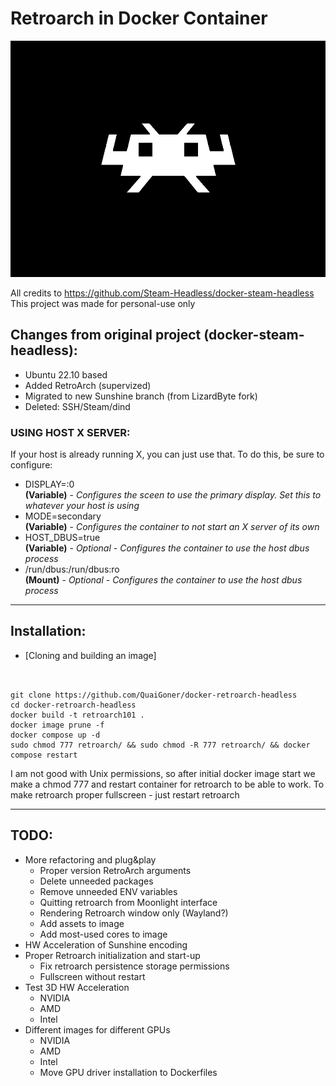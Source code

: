 # Retroarch in Docker Container

![](./overlay/usr/share/backgrounds/retroarch.png)

All credits to https://github.com/Steam-Headless/docker-steam-headless
This project was made for personal-use only

## Changes from original project (docker-steam-headless):
- Ubuntu 22.10 based
- Added RetroArch (supervized)
- Migrated to new Sunshine branch (from LizardByte fork)
- Deleted: SSH/Steam/dind

### USING HOST X SERVER:
If your host is already running X, you can just use that. To do this, be sure to configure:
  - DISPLAY=:0    
    **(Variable)** - *Configures the sceen to use the primary display. Set this to whatever your host is using*
  - MODE=secondary    
    **(Variable)** - *Configures the container to not start an X server of its own*
  - HOST_DBUS=true    
    **(Variable)** - *Optional - Configures the container to use the host dbus process*
  - /run/dbus:/run/dbus:ro    
    **(Mount)**  - *Optional - Configures the container to use the host dbus process*


---
## Installation:

- [Cloning and building an image]

```


git clone https://github.com/QuaiGoner/docker-retroarch-headless
cd docker-retroarch-headless
docker build -t retroarch101 .
docker image prune -f
docker compose up -d
sudo chmod 777 retroarch/ && sudo chmod -R 777 retroarch/ && docker compose restart

```
I am not good with Unix permissions, so after initial docker image start we make a chmod 777 and restart container for retroarch to be able to work.
To make retroarch proper fullscreen - just restart retroarch

---
## TODO:
- More refactoring and plug&play
	- Proper version RetroArch arguments
	- Delete unneeded packages
	- Remove unneeded ENV variables
	- Quitting retroarch from Moonlight interface
	- Rendering Retroarch window only (Wayland?)
	- Add assets to image
	- Add most-used cores to image
- HW Acceleration of Sunshine encoding
- Proper Retroarch initialization and start-up
	- Fix retroarch persistence storage permissions
	- Fullscreen without restart
- Test 3D HW Acceleration
	- NVIDIA
	- AMD
	- Intel
- Different images for different GPUs
	- NVIDIA
	- AMD
	- Intel
	- Move GPU driver installation to Dockerfiles